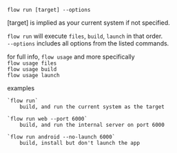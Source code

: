 `flow run [target] --options`

  [target] is implied as your current system if not specified. 
  
  `flow run` will execute `files`, `build`, `launch` in that order.    
  `--options` includes all options from the listed commands.
  
  for full info, `flow usage` and more specifically   
    `flow usage files`   
    `flow usage build`    
    `flow usage launch`   

  examples   

    `flow run`   
        build, and run the current system as the target

    `flow run web --port 6000`   
        build, and run the internal server on port 6000

    `flow run android --no-launch 6000`   
        build, install but don't launch the app